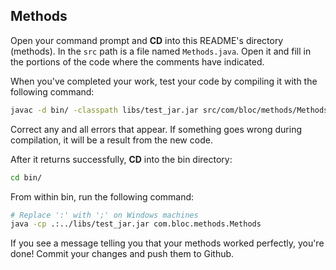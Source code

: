 ## Methods

Open your command prompt and **CD** into this README's directory (methods). In the `src` path is a file named `Methods.java`. Open it and fill in the portions of the code where the comments have indicated.

When you've completed your work, test your code by compiling it with the following command:

``` bash
javac -d bin/ -classpath libs/test_jar.jar src/com/bloc/methods/Methods.java
```

Correct any and all errors that appear. If something goes wrong during compilation, it will be a result from the new code.

After it returns successfully, **CD** into the bin directory:

``` bash
cd bin/
```

From within bin, run the following command:

``` bash
# Replace ':' with ';' on Windows machines
java -cp .:../libs/test_jar.jar com.bloc.methods.Methods
```

If you see a message telling you that your methods worked perfectly, you're done! Commit your changes and push them to Github.